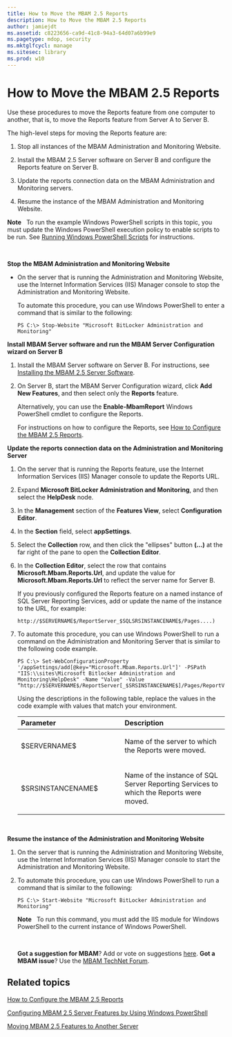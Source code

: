 ```yaml
---
title: How to Move the MBAM 2.5 Reports
description: How to Move the MBAM 2.5 Reports
author: jamiejdt
ms.assetid: c8223656-ca9d-41c8-94a3-64d07a6b99e9
ms.pagetype: mdop, security
ms.mktglfcycl: manage
ms.sitesec: library
ms.prod: w10
---
```



# How to Move the MBAM 2.5 Reports


Use these procedures to move the Reports feature from one computer to another, that is, to move the Reports feature from Server A to Server B.

The high-level steps for moving the Reports feature are:

1.  Stop all instances of the MBAM Administration and Monitoring Website.

2.  Install the MBAM 2.5 Server software on Server B and configure the Reports feature on Server B.

3.  Update the reports connection data on the MBAM Administration and Monitoring servers.

4.  Resume the instance of the MBAM Administration and Monitoring Website.

**Note**  
To run the example Windows PowerShell scripts in this topic, you must update the Windows PowerShell execution policy to enable scripts to be run. See [Running Windows PowerShell Scripts](http://technet.microsoft.com/library/ee176949.aspx) for instructions.

 

**Stop the MBAM Administration and Monitoring Website**

-   On the server that is running the Administration and Monitoring Website, use the Internet Information Services (IIS) Manager console to stop the Administration and Monitoring Website.

    To automate this procedure, you can use Windows PowerShell to enter a command that is similar to the following:

    ``` syntax
    PS C:\> Stop-Website "Microsoft BitLocker Administration and Monitoring"
    ```

**Install MBAM Server software and run the MBAM Server Configuration wizard on Server B**

1.  Install the MBAM Server software on Server B. For instructions, see [Installing the MBAM 2.5 Server Software](installing-the-mbam-25-server-software.md).

2.  On Server B, start the MBAM Server Configuration wizard, click **Add New Features**, and then select only the **Reports** feature.

    Alternatively, you can use the **Enable-MbamReport** Windows PowerShell cmdlet to configure the Reports.

    For instructions on how to configure the Reports, see [How to Configure the MBAM 2.5 Reports](how-to-configure-the-mbam-25-reports.md).

**Update the reports connection data on the Administration and Monitoring Server**

1.  On the server that is running the Reports feature, use the Internet Information Services (IIS) Manager console to update the Reports URL.

2.  Expand **Microsoft BitLocker Administration and Monitoring**, and then select the **HelpDesk** node.

3.  In the **Management** section of the **Features View**, select **Configuration Editor**.

4.  In the **Section** field, select **appSettings**.

5.  Select the **Collection** row, and then click the "ellipses" button **(…)** at the far right of the pane to open the **Collection Editor**.

6.  In the **Collection Editor**, select the row that contains **Microsoft.Mbam.Reports.Url**, and update the value for **Microsoft.Mbam.Reports.Url** to reflect the server name for Server B.

    If you previously configured the Reports feature on a named instance of SQL Server Reporting Services, add or update the name of the instance to the URL, for example:

    `http://$SERVERNAME$/ReportServer_$SQLSRSINSTANCENAME$/Pages....)`

7.  To automate this procedure, you can use Windows PowerShell to run a command on the Administration and Monitoring Server that is similar to the following code example.

    ``` syntax
    PS C:\> Set-WebConfigurationProperty '/appSettings/add[@key="Microsoft.Mbam.Reports.Url"]' -PSPath "IIS:\\sites\Microsoft Bitlocker Administration and Monitoring\HelpDesk" -Name "Value" -Value “http://$SERVERNAME$/ReportServer[_$SRSINSTANCENAME$]/Pages/ReportViewer.aspx?/Microsoft+BitLocker+Administration+and+Monitoring/”
    ```

    Using the descriptions in the following table, replace the values in the code example with values that match your environment.

    <table>
    <colgroup>
    <col width="50%" />
    <col width="50%" />
    </colgroup>
    <thead>
    <tr class="header">
    <th align="left">Parameter</th>
    <th align="left">Description</th>
    </tr>
    </thead>
    <tbody>
    <tr class="odd">
    <td align="left"><p>$SERVERNAME$</p></td>
    <td align="left"><p>Name of the server to which the Reports were moved.</p></td>
    </tr>
    <tr class="even">
    <td align="left"><p>$SRSINSTANCENAME$</p></td>
    <td align="left"><p>Name of the instance of SQL Server Reporting Services to which the Reports were moved.</p></td>
    </tr>
    </tbody>
    </table>

     

**Resume the instance of the Administration and Monitoring Website**

1.  On the server that is running the Administration and Monitoring Website, use the Internet Information Services (IIS) Manager console to start the Administration and Monitoring Website.

2.  To automate this procedure, you can use Windows PowerShell to run a command that is similar to the following:

    ``` syntax
    PS C:\> Start-Website "Microsoft BitLocker Administration and Monitoring"
    ```

    **Note**  
    To run this command, you must add the IIS module for Windows PowerShell to the current instance of Windows PowerShell.

     

    **Got a suggestion for MBAM**? Add or vote on suggestions [here](http://mbam.uservoice.com/forums/268571-microsoft-bitlocker-administration-and-monitoring). **Got a MBAM issue**? Use the [MBAM TechNet Forum](https://social.technet.microsoft.com/Forums/home?forum=mdopmbam).

## Related topics


[How to Configure the MBAM 2.5 Reports](how-to-configure-the-mbam-25-reports.md)

[Configuring MBAM 2.5 Server Features by Using Windows PowerShell](configuring-mbam-25-server-features-by-using-windows-powershell.md)

[Moving MBAM 2.5 Features to Another Server](moving-mbam-25-features-to-another-server.md)

 

 





